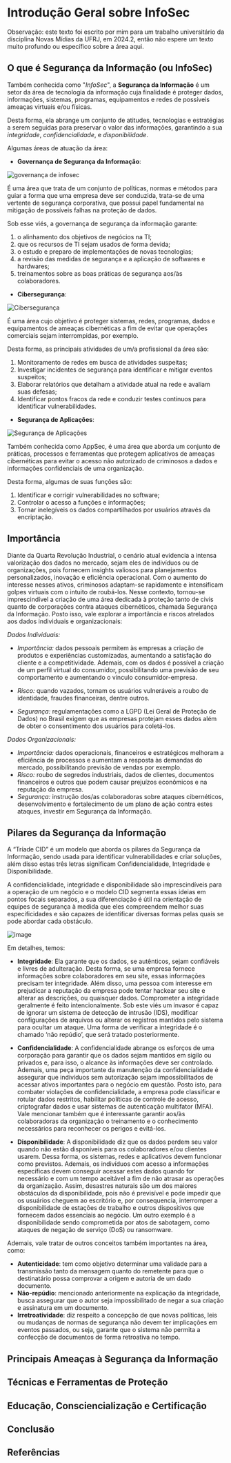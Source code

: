 # Introdução Geral sobre InfoSec
Observação: este texto foi escrito  por mim para um trabalho universitário da disciplina Novas Mídias da UFRJ, em 2024.2, então não espere um texto muito profundo ou específico sobre a área aqui.

## O que é Segurança da Informação (ou InfoSec)

Também conhecida como "*InfoSec*", a **Segurança da Informação** é um setor da área de  tecnologia da informação cuja finalidade é proteger dados, informações, sistemas, programas, equipamentos e redes de possíveis ameaças virtuais e/ou físicas. 

Desta forma, ela abrange um conjunto de atitudes, tecnologias e estratégias a serem seguidas para preservar o valor das informações, garantindo a sua *integridade*, *confidencialidade*, e *disponibilidade*. 

Algumas áreas de atuação da área:

* **Governança de Segurança da Informação**:

![governança de infosec](https://images.squarespace-cdn.com/content/v1/6048e1e3156d3f059791beae/1692983582379-AL6CU3H9AK9A7Z7856R5/governanca-da-seguranca-da-informacao-para-empresas-de-grande-porte-gateway-de-pagamento-iopay.png?format=1000w)

É uma área que trata de um conjunto de políticas, normas e métodos para guiar a forma que uma empresa deve ser conduzida, trata-se de uma vertente de segurança corporativa, que possui papel fundamental na mitigação de possíveis falhas na proteção de dados. 

Sob esse viés, a governança de segurança da informação garante:
1. o alinhamento dos objetivos de negócios na TI;
1. que os recursos de TI sejam usados de forma devida;
1. o estudo e preparo de implementações de novas tecnologias;
1. a revisão das medidas de segurança e a aplicação de softwares e hardwares;
1. treinamentos sobre as boas práticas de segurança aos/às colaboradores.
 
* **Cibersegurança**:

![Cibersegurança](https://encrypted-tbn0.gstatic.com/images?q=tbn:ANd9GcQmWW9A4K_QEJkAfYJR7lI3BRShJbSnRB5jtw&s)

É uma área cujo objetivo é proteger sistemas, redes, programas, dados e equipamentos de ameaças cibernéticas a fim de evitar que operações comerciais sejam interrompidas, por exemplo.
    
Desta forma, as principais atividades de um/a profissional da área são:
1. Monitoramento de redes em busca de atividades suspeitas;
1. Investigar incidentes de segurança para identificar e mitigar eventos suspeitos;
1. Elaborar relatórios que detalham a atividade atual na rede e avaliam suas defesas;
1. Identificar pontos fracos da rede e conduzir testes contínuos para identificar vulnerabilidades.
      
* **Segurança de Aplicações**:

![Segurança de Aplicações](https://live.staticflickr.com/4477/23922032368_14f828ab0f_b.jpg)

Também conhecida como AppSec, é uma área que aborda um conjunto de práticas, processos e ferramentas que protegem aplicativos de ameaças cibernéticas para evitar o acesso não autorizado de criminosos a dados e informações confidenciais de uma organização.

Desta forma, algumas de suas funções são:
1. Identificar e corrigir vulnerabilidades no software;
1. Controlar o acesso a funções e informações;
1. Tornar inelegíveis os dados compartilhados por usuários através da encriptação.

## Importância
   Diante da Quarta Revolução Industrial, o cenário atual evidencia a intensa valorização dos dados no mercado, sejam eles de indivíduos ou de organizações, pois fornecem insights valiosos para planejamentos personalizados, inovação e eficiência operacional. Com o aumento do interesse nesses ativos, criminosos adaptam-se rapidamente e intensificam golpes virtuais com o intuito de roubá-los.
   Nesse contexto, tornou-se imprescindível a criação de uma área dedicada à proteção tanto de civis quanto de corporações contra ataques cibernéticos, chamada Segurança da Informação.
   Posto isso, vale explorar a importância e riscos atrelados aos dados individuais e organizacionais:
   
*Dados Individuais:*
- _Importância:_ dados pessoais permitem às empresas a criação de produtos e experiências customizadas, aumentando a satisfação do cliente e a competitividade. Ademais, com os dados é possível a criação de um perfil virtual do consumidor, possibilitando uma previsão de seu comportamento e aumentando o vínculo consumidor-empresa.

 - _Risco:_ quando vazados, tornam os usuários vulneráveis a roubo de identidade, fraudes financeiras, dentre outros. 

 - _Segurança:_ regulamentações como a LGPD (Lei Geral de Proteção de Dados) no Brasil exigem que as empresas protejam esses dados além de obter o consentimento dos usuários para coletá-los.
   
*Dados Organizacionais:*
 - _Importância:_ dados operacionais, financeiros e estratégicos melhoram a eficiência de processos e aumentam a resposta às demandas do mercado, possibilitando previsão de vendas por exemplo.
 - _Risco:_ roubo de segredos industriais, dados de clientes, documentos financeiros e outros que podem causar prejuízos econômicos e na reputação da empresa. 
 - _Segurança:_ instrução dos/as colaboradoras sobre ataques cibernéticos, desenvolvimento e fortalecimento de um plano de ação contra estes ataques, investir em Segurança da Informação.

## Pilares da Segurança da Informação
 A “Tríade CID” é um modelo que aborda os pilares da Segurança da Informação, sendo usada para identificar vulnerabilidades e criar soluções, além disso estas três letras significam Confidencialidade, Integridade e Disponibilidade.

A confidencialidade, integridade e disponibilidade são imprescindíveis para a operação de um negócio e o modelo CID segmenta essas ideias em pontos focais separados, a sua diferenciação é útil na orientação de equipes de segurança à medida que eles compreendem melhor suas especificidades e são capazes de identificar diversas formas pelas quais se pode abordar cada obstáculo.

![image](https://github.com/user-attachments/assets/691ce92e-5056-4839-b8b8-90ffaa811a9f)

Em detalhes, temos:


- **Integridade**: 
Ela garante que os dados, se autênticos, sejam confiáveis e livres de adulteração. Desta forma, se uma empresa fornece informações sobre colaboradores em seu site, essas informações precisam ter integridade. Além disso, uma pessoa com interesse em prejudicar a reputação da empresa pode tentar hackear seu site e alterar as descrições, ou quaisquer dados.
Comprometer a integridade geralmente é feito intencionalmente. Sob este viés um invasor é capaz de ignorar um sistema de detecção de intrusão (IDS), modificar configurações de arquivos ou alterar os registros mantidos pelo sistema para ocultar um ataque. Uma forma de verificar a integridade é o chamado ‘não repúdio’, que será tratado posteriormente.

- **Confidencialidade**: 
A confidencialidade abrange os esforços de uma corporação para garantir que os dados sejam mantidos em sigilo ou privados e, para isso, o alcance às informações deve ser controlado. Ademais, uma peça importante da manutenção da confidencialidade é assegurar que indivíduos sem autorização sejam impossibilitados de acessar ativos importantes para o negócio em questão.
Posto isto, para combater violações de confidencialidade, a empresa pode classificar e rotular dados restritos, habilitar políticas de controle de acesso, criptografar dados e usar sistemas de autenticação multifator (MFA). Vale mencionar também que é interessante garantir aos/às colaboradoras da organização o treinamento e o conhecimento necessários para reconhecer os perigos e evitá-los.

- **Disponibilidade**: 
A disponibilidade diz que os dados perdem seu valor quando não estão disponíveis para os colaboradores e/ou clientes usarem. Dessa forma, os sistemas, redes e aplicativos devem funcionar como previstos. Ademais, os indivíduos com acesso a informações específicas devem conseguir acessar estes dados quando for necessário e com um tempo aceitável a fim de não atrasar as operações da organização.
Assim, desastres naturais são um dos maiores obstáculos da disponibilidade, pois não é previsível e pode impedir que os usuários cheguem ao escritório e, por consequencia, interromper a disponibilidade de estações de trabalho e outros dispositivos que fornecem dados essenciais ao negócio. Um outro exemplo é a disponibilidade sendo comprometida por atos de sabotagem, como ataques de negação de serviço (DoS) ou ransomware.

Ademais, vale tratar de outros conceitos também importantes na área, como:

- **Autenticidade**: tem como objetivo determinar uma validade para a transmissão tanto da mensagem quanto do remetente para que o destinatário possa comprovar a origem e autoria de um dado documento.
- **Não-repúdio**: mencionado anteriormente na explicação da integridade, busca assegurar que o autor seja impossibilitado de negar a sua criação e assinatura em um documento.
- **Irretroatividade**: diz respeito a concepção de que novas políticas, leis ou mudanças de normas de segurança não devem ter implicações em eventos passados, ou seja, garante que o sistema não permita a confecção de documentos de forma retroativa no tempo.

## Principais Ameaças à Segurança da Informação

## Técnicas e Ferramentas de Proteção

## Educação, Consciencialização e Certificação

## Conclusão

## Referências

